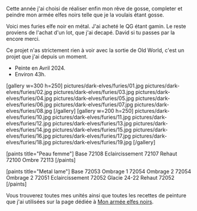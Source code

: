 
Cette année j'ai choisi de réaliser enfin mon rêve de gosse, completer et peindre mon armée elfes noirs telle que je la voulais étant gosse.

Voici mes furies elfe noir en métal.
J'ai acheté le QG étant gamin. Le reste proviens de l'achat d'un lot, que j'ai decapé. David si tu passes par la encore merci.

Ce projet n'as strictement rien à voir avec la sortie de Old World, c'est un projet que j'ai depuis un moment.

* Peinte en Avril 2024.
* Environ 43h.

[gallery w=300 h=250]
pictures/dark-elves/furies/01.jpg
pictures/dark-elves/furies/02.jpg
pictures/dark-elves/furies/03.jpg
pictures/dark-elves/furies/04.jpg
pictures/dark-elves/furies/05.jpg
pictures/dark-elves/furies/06.jpg
pictures/dark-elves/furies/07.jpg
pictures/dark-elves/furies/08.jpg
[/gallery]
[gallery w=200 h=250]
pictures/dark-elves/furies/10.jpg
pictures/dark-elves/furies/11.jpg
pictures/dark-elves/furies/12.jpg
pictures/dark-elves/furies/13.jpg
pictures/dark-elves/furies/14.jpg
pictures/dark-elves/furies/15.jpg
pictures/dark-elves/furies/16.jpg
pictures/dark-elves/furies/17.jpg
pictures/dark-elves/furies/18.jpg
pictures/dark-elves/furies/19.jpg
[/gallery]

[paints title="Peau femme"]
Base	72108
Eclaircissement	72107
Rehaut	72100
Ombre	72113
[/paints]

[paints title="Metal lame"]
Base	72053
Ombrage 1	72054
Ombrage 2	72054
Ombrage 2	72051
Eclaircissement	72052
Glacie	24-22
Rehaut	72052
[/paints]

Vous trouverez toutes mes unités ainsi que toutes les recettes de peinture que j'ai utilisées
sur la page dédiée à [Mon armée elfes noirs](2024/armee-elfes-noirs.html).
